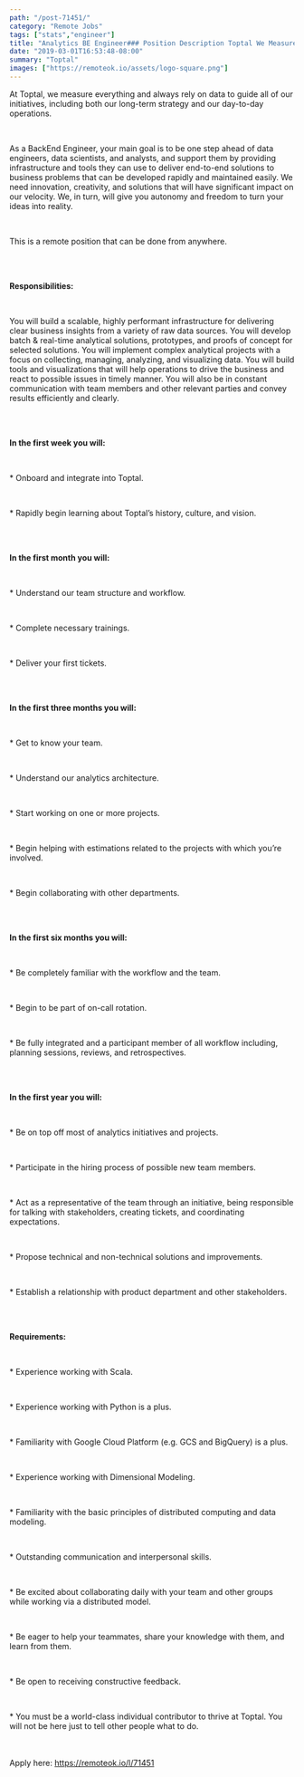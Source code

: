 ```yaml
---
path: "/post-71451/"
category: "Remote Jobs"
tags: ["stats","engineer"]
title: "Analytics BE Engineer### Position Description Toptal We Measure Everything"
date: "2019-03-01T16:53:48-08:00"
summary: "Toptal"
images: ["https://remoteok.io/assets/logo-square.png"]
---
```


<p>At Toptal, we measure everything and always rely on data to guide all of our initiatives, including both our long-term strategy and our day-to-day operations.</p><br /><p><span>As a BackEnd Engineer, your main goal is to be one step ahead of data engineers, data scientists, and analysts, and support them by providing infrastructure and tools they can use to deliver end-to-end solutions to business problems that can be developed rapidly and maintained easily. We need innovation, creativity, and solutions that will have significant impact on our velocity. We, in turn, will give you autonomy and freedom to turn your ideas into reality.</span></p><br /><p><span>This is a remote position that can be done from anywhere.</span></p><br /><br /><p><span><strong>Responsibilities:</strong></span></p><br /><p><span>You will build a scalable, highly performant infrastructure for delivering clear business insights from a variety of raw data sources. You will develop batch &amp; real-time analytical solutions, prototypes, and proofs of concept for selected solutions. You will implement complex analytical projects with a focus on collecting, managing, analyzing, and visualizing data. You will build tools and visualizations that will help operations to drive the business and react to possible issues in timely manner. You will also be in constant communication with team members and other relevant parties and convey results efficiently and clearly.</span></p><br /><br /><p><strong>In the first week you will:</strong></p><br /><p><span>* Onboard and integrate into Toptal.</span></p><br /><p><span>* Rapidly begin learning about Toptal&rsquo;s history, culture, and vision.</span></p><br /><br /><p><strong>In the first month you will:</strong></p><br /><p><span>* Understand our team structure and workflow.</span></p><br /><p><span>* Complete necessary trainings.</span></p><br /><p><span>* Deliver your first tickets.</span></p><br /><br /><p><strong>In the first three months you will:</strong></p><br /><p><span>* Get to know your team.</span></p><br /><p><span>* Understand our analytics architecture.</span></p><br /><p><span>* Start working on one or more projects.</span></p><br /><p><span>* Begin helping with estimations related to the projects with which you&rsquo;re involved.</span></p><br /><p><span>* Begin collaborating with other departments.</span></p><br /><br /><p><strong>In the first six months you will:</strong></p><br /><p><span>* Be completely familiar with the workflow and the team.</span></p><br /><p><span>* Begin to be part of on-call rotation.</span></p><br /><p><span>* Be fully integrated and a participant member of all workflow including, planning sessions, reviews, and retrospectives.</span></p><br /><br /><p><strong>In the first year you will:</strong></p><br /><p><span>* Be on top off most of analytics initiatives and projects.</span></p><br /><p><span>* Participate in the hiring process of possible new team members.</span></p><br /><p><span>* Act as a representative of the team through an initiative, being responsible for talking with stakeholders, creating tickets, and coordinating expectations.</span></p><br /><p><span>* Propose technical and non-technical solutions and improvements.</span></p><br /><p><span>* Establish a relationship with product department and other stakeholders.</span></p><br /><br /><p><strong>Requirements:</strong></p><br /><p><span>* Experience working with Scala. </span></p><br /><p><span>* Experience working with Python is a plus.</span></p><br /><p><span>* Familiarity with Google Cloud Platform (e.g. GCS and BigQuery) is a plus.</span></p><br /><p><span>* Experience working with Dimensional Modeling.</span></p><br /><p><span>* Familiarity with the basic principles of distributed computing and data modeling.</span></p><br /><p><span>* Outstanding communication and interpersonal skills.</span></p><br /><p><span>* Be excited about collaborating daily with your team and other groups while working via a distributed model.</span></p><br /><p><span>* Be eager to help your teammates, share your knowledge with them, and learn from them.</span></p><br /><p><span>* Be open to receiving constructive feedback.</span></p><br /><p><span>* You must be a world-class individual contributor to thrive at Toptal. You will not be here just to tell other people what to do.</span></p>

<br/>
<br/>
Apply here: <A HREF="https://remoteok.io/l/71451">https://remoteok.io/l/71451</A>
